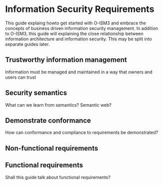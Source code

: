# Information Security Requirements
This guide explaing howto get started with O-ISM3 and embrace the concepts of business driven information security management. In addition to O-ISM3, this guide will explaining the close relationship between information architecture and information security. This may be split into separate guides later.

## Trustworthy information management
Information must be managed and maintained in a way that owners and users can trust

## Security semantics
What can we learn from semantics? Semantic web?

## Demonstrate conformance  
How can conformance and compliance to requirements be demonstrated?

## Non-functional requirements  

## Functional requirements  
Shall this guide talk about functional requirements?  
